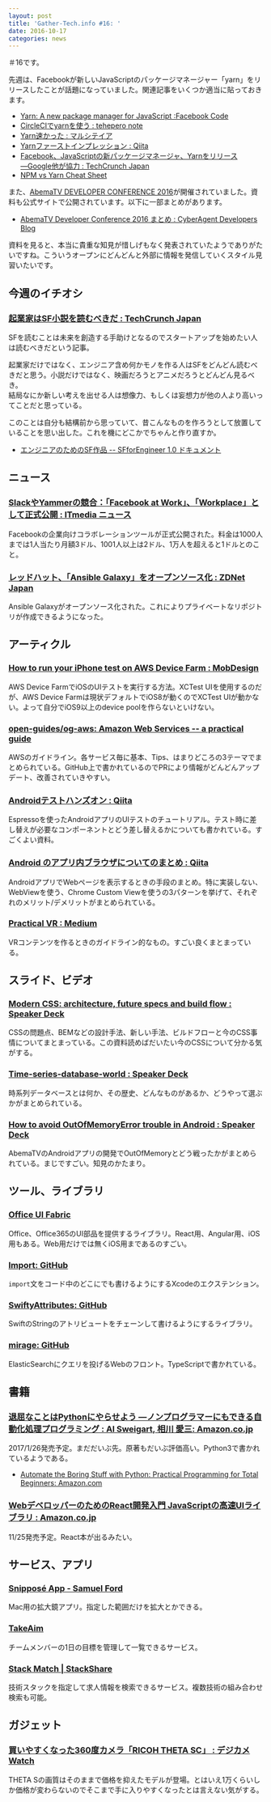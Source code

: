 ```yaml
---
layout: post
title: 'Gather-Tech.info #16: '
date: 2016-10-17
categories: news
---
```


＃16です。

先週は、Facebookが新しいJavaScriptのパッケージマネージャー「yarn」をリリースしたことが話題になっていました。関連記事をいくつか適当に貼っておきます。

- [Yarn: A new package manager for JavaScript :Facebook Code](https://code.facebook.com/posts/1840075619545360)
- [CircleCIでyarnを使う : tehepero note](http://blog.stormcat.io/entry/circleci-npm-yarn)
- [Yarn速かった : マルシテイア](http://amagitakayosi.hatenablog.com/entry/2016/10/12/113610)
- [Yarnファーストインプレッション : Qiita](http://qiita.com/mizchi/items/1002fde0de10e7c54fb2)
- [Facebook、JavaScriptの新パッケージマネージャ、Yarnをリリース―Google他が協力 : TechCrunch Japan](http://jp.techcrunch.com/2016/10/12/20161011facebook-partners-with-google-others-to-launch-a-new-javascript-package-manager/)
- [NPM vs Yarn Cheat Sheet](https://shift.infinite.red/npm-vs-yarn-cheat-sheet-8755b092e5cc#.exf9pev5p)

また、[AbemaTV DEVELOPER CONFERENCE 2016](http://developer.abema.io/)が開催されていました。資料も公式サイトで公開されています。以下に一部まとめがあります。

- [AbemaTV Developer Conference 2016 まとめ : CyberAgent Developers Blog](https://developers.cyberagent.co.jp/blog/archives/1010/)

資料を見ると、本当に貴重な知見が惜しげもなく発表されていたようでありがたいですね。こういうオープンにどんどんと外部に情報を発信していくスタイル見習いたいです。

## 今週のイチオシ

### [起業家はSF小説を読むべきだ : TechCrunch Japan](http://jp.techcrunch.com/2016/10/10/20161008the-importance-of-science-fiction-to-entrepreneurship/)

SFを読むことは未来を創造する手助けとなるのでスタートアップを始めたい人は読むべきだという記事。

起業家だけではなく、エンジニア含め何かモノを作る人はSFをどんどん読むべきだと思う。小説だけではなく、映画だろうとアニメだろうとどんどん見るべき。  
結局なにか新しい考えを出せる人は想像力、もしくは妄想力が他の人より高いってことだと思っている。

このことは自分も結構前から思っていて、昔こんなものを作ろうとして放置していることを思い出した。これを機にどこかでちゃんと作り直すか。

- [エンジニアのためのSF作品 -- SFforEngineer 1.0 ドキュメント](http://sf-for-engeneer.readthedocs.io/ja/latest/index.html)

## ニュース

### [SlackやYammerの競合：「Facebook at Work」、「Workplace」として正式公開 : ITmedia ニュース](http://www.itmedia.co.jp/news/articles/1610/11/news054.html)

Facebookの企業向けコラボレーションツールが正式公開された。料金は1000人までは1人当たり月額3ドル、1001人以上は2ドル、1万人を超えると1ドルとのこと。

### [レッドハット、「Ansible Galaxy」をオープンソース化 : ZDNet Japan](http://japan.zdnet.com/article/35090368/)

Ansible Galaxyがオープンソース化された。これによりプライベートなリポジトリが作成できるようになった。

## アーティクル

### [How to run your iPhone test on AWS Device Farm : MobDesign](http://www.mobdesignapps.fr/blog/2016/9/17/running-your-test-on-aws-device-farm)

AWS Device FarmでiOSのUIテストを実行する方法。XCTest UIを使用するのだが、AWS Device Farmは現状デフォルトでiOS8が動くのでXCTest UIが動かない。よって自分でiOS9以上のdevice poolを作らないといけない。

### [open-guides/og-aws: Amazon Web Services -- a practical guide](https://github.com/open-guides/og-aws)

AWSのガイドライン。各サービス毎に基本、Tips、はまりどころの3テーマでまとめられている。GitHub上で書かれているのでPRにより情報がどんどんアップデート、改善されていきやすい。

### [Androidテストハンズオン : Qiita](http://qiita.com/cattaka/items/83f7a82ce80f352ef7c9)

Espressoを使ったAndroidアプリのUIテストのチュートリアル。テスト時に差し替えが必要なコンポーネントとどう差し替えるかについても書かれている。すごくよい資料。

### [Android のアプリ内ブラウザについてのまとめ : Qiita](http://qiita.com/otofu_square/items/3153dc75438acb3f71d0)

AndroidアプリでWebページを表示するときの手段のまとめ。特に実装しない、WebViewを使う、Chrome Custom Viewを使うの3パターンを挙げて、それぞれのメリット/デメリットがまとめられている。

### [Practical VR : Medium](https://medium.com/@hitsmachines/practical-vr-ce80427e8e9d#.n5rff2dfj)

VRコンテンツを作るときのガイドライン的なもの。すごい良くまとまっている。

## スライド、ビデオ

### [Modern CSS: architecture, future specs and build flow : Speaker Deck](https://speakerdeck.com/morishitter/modern-css-architecture-future-specs-and-build-flow)

CSSの問題点、BEMなどの設計手法、新しい手法、ビルドフローと今のCSS事情についてまとまっている。この資料読めばだいたい今のCSSについて分かる気がする。

### [Time-series-database-world : Speaker Deck](https://speakerdeck.com/rrreeeyyy/time-series-database-world)

時系列データベースとは何か、その歴史、どんなものがあるか、どうやって選ぶかがまとめられている。

### [How to avoid OutOfMemoryError trouble in Android : Speaker Deck](https://speakerdeck.com/wasabeef/how-to-avoid-outofmemoryerror-trouble-in-android)

AbemaTVのAndroidアプリの開発でOutOfMemoryとどう戦ったかがまとめられている。まじですごい。知見のかたまり。

## ツール、ライブラリ

### [Office UI Fabric](http://dev.office.com/fabric)

Office、Office365のUI部品を提供するライブラリ。React用、Angular用、iOS用もある。Web用だけでは無くiOS用まであるのすごい。

### [Import: GitHub](https://github.com/markohlebar/Import)

`import`文をコード中のどこにでも書けるようにするXcodeのエクステンション。

### [SwiftyAttributes: GitHub](https://github.com/eddiekaiger/SwiftyAttributes)

SwiftのStringのアトリビュートをチェーンして書けるようにするライブラリ。

### [mirage: GitHub](https://github.com/appbaseio/mirage)

ElasticSearchにクエリを投げるWebのフロント。TypeScriptで書かれている。

## 書籍

### [退屈なことはPythonにやらせよう ―ノンプログラマーにもできる自動化処理プログラミング : Al Sweigart, 相川 愛三: Amazon.co.jp](https://www.amazon.co.jp/%E9%80%80%E5%B1%88%E3%81%AA%E3%81%93%E3%81%A8%E3%81%AFPython%E3%81%AB%E3%82%84%E3%82%89%E3%81%9B%E3%82%88%E3%81%86-_%E3%83%8E%E3%83%B3%E3%83%97%E3%83%AD%E3%82%B0%E3%83%A9%E3%83%9E%E3%83%BC%E3%81%AB%E3%82%82%E3%81%A7%E3%81%8D%E3%82%8B%E8%87%AA%E5%8B%95%E5%8C%96%E5%87%A6%E7%90%86%E3%83%97%E3%83%AD%E3%82%B0%E3%83%A9%E3%83%9F%E3%83%B3%E3%82%B0-Al-Sweigart/dp/487311778X/)

2017/1/26発売予定。まだだいぶ先。原著もだいぶ評価高い。Python3で書かれているようである。

- [Automate the Boring Stuff with Python: Practical Programming for Total Beginners: Amazon.com](https://www.amazon.com/gp/product/1593275994/)

### [WebデベロッパーのためのReact開発入門 JavaScriptの高速UIライブラリ : Amazon.co.jp](https://www.amazon.co.jp/dp/4295000337/)

11/25発売予定。React本が出るみたい。

## サービス、アプリ

### [Snipposé App - Samuel Ford](http://www.samuelwford.com/snippose)

Mac用の拡大鏡アプリ。指定した範囲だけを拡大とかできる。

### [TakeAim](http://www.takeaim.io/)

チームメンバーの1日の目標を管理して一覧できるサービス。

### [Stack Match | StackShare](http://stackshare.io/match)

技術スタックを指定して求人情報を検索できるサービス。複数技術の組み合わせ検索も可能。

## ガジェット

### [買いやすくなった360度カメラ「RICOH THETA SC」 : デジカメ Watch](http://dc.watch.impress.co.jp/docs/news/1024460.html)

THETA Sの画質はそのままで価格を抑えたモデルが登場。とはいえ1万くらいしか価格が変わらないのでそこまで手に入りやすくなったとは言えない気がする。
